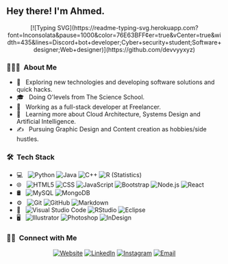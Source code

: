 <h2> Hey there! I'm Ahmed.</h2>
<div align="center">
<!--- https://readme-typing-svg.herokuapp.com --->
  [![Typing SVG](https://readme-typing-svg.herokuapp.com?font=Inconsolata&pause=1000&color=76E63BFF&center=true&vCenter=true&width=435&lines=Discord+bot+developer;Cyber+security+student;Software+designer;Web+designer)](https://github.com/devvyyxyz)
</div>
<h3> 👨🏻‍💻 &nbsp;About Me </h3>

- 🤔 &nbsp; Exploring new technologies and developing software solutions and quick hacks.
- 🎓 &nbsp; Doing O'levels from The Science School.
- 💼 &nbsp; Working as a full-stack developer at Freelancer.
- 🌱 &nbsp; Learning more about Cloud Architecture, Systems Design and Artificial Intelligence.
- ✍️ &nbsp; Pursuing Graphic Design and Content creation as hobbies/side hustles.

<h3> 🛠 &nbsp;Tech Stack</h3>

- 💻 &nbsp;
  ![Python](https://img.shields.io/badge/-Python-333333?style=flat&logo=python)
  ![Java](https://img.shields.io/badge/-Java-333333?style=flat&logo=Java&logoColor=007396)
  ![C++](https://img.shields.io/badge/-C++-333333?style=flat&logo=C%2B%2B&logoColor=00599C)
  ![R (Statistics)](https://img.shields.io/badge/-R-333333?style=flat&logo=R&logoColor=276DC3)
- 🌐 &nbsp;
  ![HTML5](https://img.shields.io/badge/-HTML5-333333?style=flat&logo=HTML5)
  ![CSS](https://img.shields.io/badge/-CSS-333333?style=flat&logo=CSS3&logoColor=1572B6)
  ![JavaScript](https://img.shields.io/badge/-JavaScript-333333?style=flat&logo=javascript)
  ![Bootstrap](https://img.shields.io/badge/-Bootstrap-333333?style=flat&logo=bootstrap&logoColor=563D7C)
  ![Node.js](https://img.shields.io/badge/-Node.js-333333?style=flat&logo=node.js)
  ![React](https://img.shields.io/badge/-React-333333?style=flat&logo=react)
- 🛢 &nbsp;
  ![MySQL](https://img.shields.io/badge/-MySQL-333333?style=flat&logo=mysql)
  ![MongoDB](https://img.shields.io/badge/-MongoDB-333333?style=flat&logo=mongodb)
- ⚙️ &nbsp;
  ![Git](https://img.shields.io/badge/-Git-333333?style=flat&logo=git)
  ![GitHub](https://img.shields.io/badge/-GitHub-333333?style=flat&logo=github)
  ![Markdown](https://img.shields.io/badge/-Markdown-333333?style=flat&logo=markdown)
- 🔧 &nbsp;
  ![Visual Studio Code](https://img.shields.io/badge/-Visual%20Studio%20Code-333333?style=flat&logo=visual-studio-code&logoColor=007ACC)
  ![RStudio](https://img.shields.io/badge/-RStudio-333333?style=flat&logo=rstudio)
  ![Eclipse](https://img.shields.io/badge/-Eclipse-333333?style=flat&logo=eclipse-ide&logoColor=2C2255)
- 🖥 &nbsp;
  ![Illustrator](https://img.shields.io/badge/-Illustrator-333333?style=flat&logo=adobe-illustrator)
  ![Photoshop](https://img.shields.io/badge/-Photoshop-333333?style=flat&logo=adobe-photoshop)
  ![InDesign](https://img.shields.io/badge/-InDesign-333333?style=flat&logo=adobe-indesign)

<h3> 🤝🏻 &nbsp;Connect with Me </h3>

<p align="center">
<a href="https://www.a4m3d.github.io/"><img alt="Website" src="https://img.shields.io/badge/Website-www.a4m3d.github.io-blue?style=flat-square&logo=google-chrome"></a>
<a href="https://www.linkedin.com/in/ahmed-tauqeer/"><img alt="LinkedIn" src="https://img.shields.io/badge/LinkedIn-Ahmed%20Tauqeer-blue?style=flat-square&logo=linkedin"></a>
<a href="https://www.instagram.com/ahmed.tauqeer_/"><img alt="Instagram" src="https://img.shields.io/badge/Instagram-ahmed.tauqeer_-blue?style=flat-square&logo=instagram"></a>
<a href="mailto:ahmed.tauqeer.aamir@gmail.com"><img alt="Email" src="https://img.shields.io/badge/Email-ahmed.tauqeer.aamir@gmail.com-blue?style=flat-square&logo=gmail"></a>
</p>
